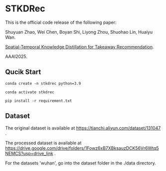 # STKDRec
This is the official code release of the following paper:

Shuyuan Zhao, Wei Chen, Boyan Shi, Liyong Zhou, Shuohao Lin, Huaiyu Wan.

[Spatial-Temporal Knowledge Distillation for Takeaway Recommendation](https://arxiv.org/abs/2412.16502).

AAAI2025.

## Qucik Start
```
conda create -n stkdrec python=3.9

conda activate stkdrec

pip install -r requirement.txt
```

## Dataset
The original dataset is available at https://tianchi.aliyun.com/dataset/131047 .

The processed dataset is available at https://drive.google.com/drive/folders/1Fowz6xB7XBksauzDCK56Vr6Wtq5NEMCS?usp=drive_link .

For the datasets 'wuhan', go into the dataset folder in the ./data directory.
